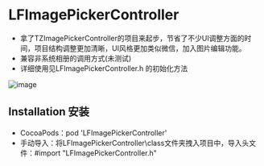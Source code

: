 # LFImagePickerController

* 拿了TZImagePickerController的项目来起步，节省了不少UI调整方面的时间，项目结构调整更加清晰，UI风格更加类似微信，加入图片编辑功能。
* 兼容非系统相册的调用方式(未测试)
* 详细使用见LFImagePickerController.h 的初始化方法

![image](https://github.com/lincf0912/LFImagePickerController/raw/master/screenshots/screenshot.gif)

## Installation 安装

* CocoaPods：pod 'LFImagePickerController'
* 手动导入：将LFImagePickerController\class文件夹拽入项目中，导入头文件：#import "LFImagePickerController.h"
